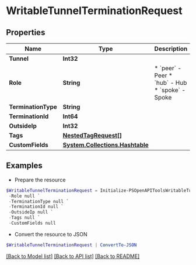 # WritableTunnelTerminationRequest
## Properties

Name | Type | Description | Notes
------------ | ------------- | ------------- | -------------
**Tunnel** | **Int32** |  | 
**Role** | **String** | * &#x60;peer&#x60; - Peer * &#x60;hub&#x60; - Hub * &#x60;spoke&#x60; - Spoke | [optional] 
**TerminationType** | **String** |  | 
**TerminationId** | **Int64** |  | [optional] 
**OutsideIp** | **Int32** |  | [optional] 
**Tags** | [**NestedTagRequest[]**](NestedTagRequest.md) |  | [optional] 
**CustomFields** | [**System.Collections.Hashtable**](AnyType.md) |  | [optional] 

## Examples

- Prepare the resource
```powershell
$WritableTunnelTerminationRequest = Initialize-PSOpenAPIToolsWritableTunnelTerminationRequest  -Tunnel null `
 -Role null `
 -TerminationType null `
 -TerminationId null `
 -OutsideIp null `
 -Tags null `
 -CustomFields null
```

- Convert the resource to JSON
```powershell
$WritableTunnelTerminationRequest | ConvertTo-JSON
```

[[Back to Model list]](../README.md#documentation-for-models) [[Back to API list]](../README.md#documentation-for-api-endpoints) [[Back to README]](../README.md)

